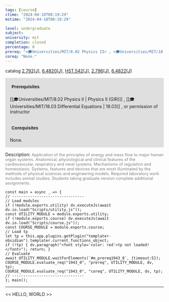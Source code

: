 ```yaml
---
tags: [course]
ctime: "2024-04-18T00:19:29"
mstime: "2024-04-18T00:19:29"

level: undergraduate
subject: 
university: mit
completion: closed
percentage: 0
prereq: "<🎓Universities/MIT/8.02 Physics II> , <🎓Universities/MIT/18.03 Differential Equations> , or permission of instructor"
coreq: "None."
---
```


catalog [2.792[J]](http://student.mit.edu/catalog/m2b.html#2.792), [6.4820[J]](http://student.mit.edu/catalog/m6d.html#6.4820), [HST.542[J]](http://student.mit.edu/catalog/mHSTa.html#HST.542), [2.796[J]](http://student.mit.edu/catalog/m2b.html#2.796), [6.4822[J]](http://student.mit.edu/catalog/m6d.html#6.4822)

<span style="display: block; padding: 15px; background-color: rgb(100, 100, 100, 0.2);"><font id="m_prereq1943_0" style="display: block; font-family: Arial, sans-serif; font-weight: bold; padding: 5px">Prerequisites</font><br><span id="prereq1943_0">[[🎓Universities/MIT/8.02 Physics II | Physics II (GIR)]] , [[🎓Universities/MIT/18.03 Differential Equations | 18.03]] , or permission of instructor</span></span>
<span style="display: block; padding: 15px; background-color: rgb(100, 100, 100, 0.2);"><font id="m_coreq1943_0" style="display: block; font-family: Arial, sans-serif; font-weight: bold; padding: 5px">Corequisites</font><br><span id="coreq1943_0">None.</span></span>

<font style="">Description:</font>
<font style="color: grey; font-size: 0.8rem;">Application of the principles of energy and mass flow to major human organ systems. Anatomical, physiological and clinical features of the cardiovascular, respiratory and renal systems. Mechanisms of regulation and homeostasis. Systems, features and devices that are most illuminated by the methods of physical sciences and engineering models. Required laboratory work includes animal studies. Students taking graduate version complete additional assignments.</font>

```dataviewjs
const main = async _ => {
// --------------------------------
// Load modules
if (!module.exports.utility) dv.executeJs(await dv.io.load("Scripts/utility.js"));
const UTILITY_MODULE = module.exports.utility;
if (!module.exports.course) dv.executeJs(await dv.io.load("Scripts/course.js"));
const COURSE_MODULE = module.exports.course;
// Load tp
let tp = this.app.plugins.getPlugin("templater-obsidian").templater.current_functions_object;
if (!tp) { dv.paragraph("<font style='color: red'>tp not loaded!</font>"); return; }
// Evaluate
await UTILITY_MODULE.waitForElements(`#m_prereq1943_0`, {timeout:5});
COURSE_MODULE.evaluate_req("1943_0", "prereq", UTILITY_MODULE, dv, tp);
COURSE_MODULE.evaluate_req("1943_0", "coreq", UTILITY_MODULE, dv, tp);
// --------------------------------
}; main();
```

---

<< HELLO, WORLD >>
